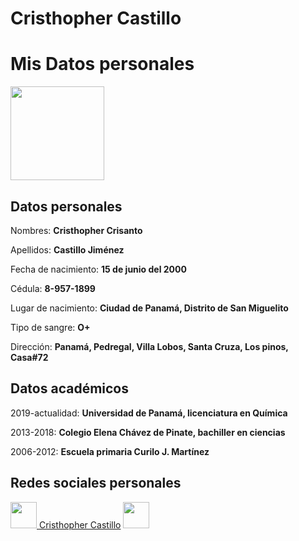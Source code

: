 # Cristhopher Castillo
<!DOCTYPE html>
<html>
  <body>
  <h1>Mis Datos personales</h1>
  <img src="https://scontent.fpty1-1.fna.fbcdn.net/v/t1.0-9/27072734_870670773113331_2520293363401903918_n.jpg?_nc_cat=100&_nc_oc=AQk7iKZ0WvqfKy-7DHrAKm3InDjA5LM8w6iyV3X4QiedISOaJvIlItvrehnFdFg5Iok&_nc_ht=scontent.fpty1-1.fna&oh=e95667cf71577d1c05875c8a42ddcedc&oe=5E35D48F" style="width:150px;height:150px;">
  <h2>Datos personales</h2>
  <p>Nombres: <strong>Cristhopher Crisanto</strong></p>
  <p>Apellidos: <strong>Castillo Jim&eacute;nez</strong></p>
  <p>Fecha de nacimiento: <strong>15 de junio del 2000</strong></p>
  <p>C&eacute;dula: <strong>8-957-1899</strong></p>
  <p>Lugar de nacimiento: <strong>Ciudad de Panam&aacute;, Distrito de San Miguelito</strong></p>
  <p>Tipo de sangre: <strong>O+</strong></p>
  <p>Direcci&oacute;n: <strong>Panam&aacute;, Pedregal, Villa Lobos, Santa Cruza, Los pinos, Casa#72</strong></p>
    <h2>Datos acad&eacute;micos</h2>
    <p>2019-actualidad: <strong>Universidad de Panam&aacute;, licenciatura en Qu&iacute;mica</strong></p>
    <p>2013-2018: <strong>Colegio Elena Ch&aacute;vez de Pinate, bachiller en ciencias</strong></p>
    <p>2006-2012: <strong>Escuela primaria Curilo J. Mart&iacute;nez</strong></p>
    <h2>Redes sociales personales</h2>
    <a href="https://www.instagram.com/youcris.15/">
  <img src="https://dicomania.com/wp-content/uploads/2019/05/instagram.png" style="width:42px;height:42px;border:0">
</a>
    <a href="https://www.facebook.com/cristhopher.castillo.75">Cristhopher Castillo</a>
    <img src="https://www.facebook.com/images/fb_icon_325x325.png" style="width:42px;height:42px;border:0">
</a>
</body>
</html>
